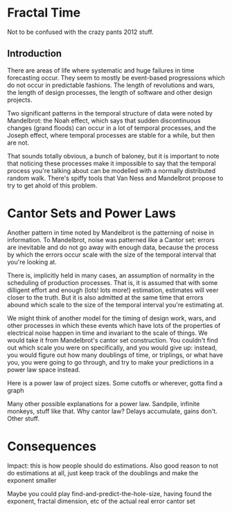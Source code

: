 Fractal Time
=====

Not to be confused with the crazy pants 2012 stuff.

Introduction
---

There are areas of life where systematic and huge failures in time forecasting occur. They seem to mostly be event-based progressions which do not occur in predictable fashions. The length of revolutions and wars, the length of design processes, the length of software and other design projects.

Two significant patterns in the temporal structure of data were noted by Mandelbrot: the Noah effect, which says that sudden discontinuous changes (grand floods) can occur in a lot of temporal processes, and the Joseph effect, where temporal processes are stable for a while, but then are not.

That sounds totally obvious, a bunch of baloney, but it is important to note that noticing these processes make it impossible to say that the temporal process you're talking about can be modelled with a normally distributed random walk. There's spiffy tools that Van Ness and Mandelbrot propose to try to get ahold of this problem.

Cantor Sets and Power Laws
====

Another pattern in time noted by Mandelbrot is the patterning of noise in information. To Mandelbrot, noise was patterned like a Cantor set: errors are inevitable and do not go away with enough data, because the process by which the errors occur scale with the size of the temporal interval that you're looking at.

There is, implicitly held in many cases, an assumption of normality in the scheduling of production processes. That is, it is assumed that with some dilligent effort and enough (lots! lots more!) estimation, estimates will veer closer to the truth. But it is also admitted at the same time that errors abound which scale to the size of the temporal interval you're estimating at.

We might think of another model for the timing of design work, wars, and other processes in which these events which have lots of the properties of electrical noise happen in time and invariant to the scale of things. We would take it from Mandelbrot's cantor set construction. You couldn't find out which scale you were on specifically, and you would give up: instead, you would figure out how many doublings of time, or triplings, or what have you, you were going to go through, and try to make your predictions in a power law space instead.

Here is a power law of project sizes. Some cutoffs or wherever, gotta find a graph

Many other possible explanations for a power law. Sandpile, infinite monkeys, stuff like that. Why cantor law? Delays accumulate, gains don't. Other stuff.

Consequences
====

Impact: this is how people should do estimations. Also good reason to not do estimations at all, just keep track of the doublings and make the exponent smaller

Maybe you could play find-and-predict-the-hole-size, having found the exponent, fractal dimension, etc of the actual real error cantor set
